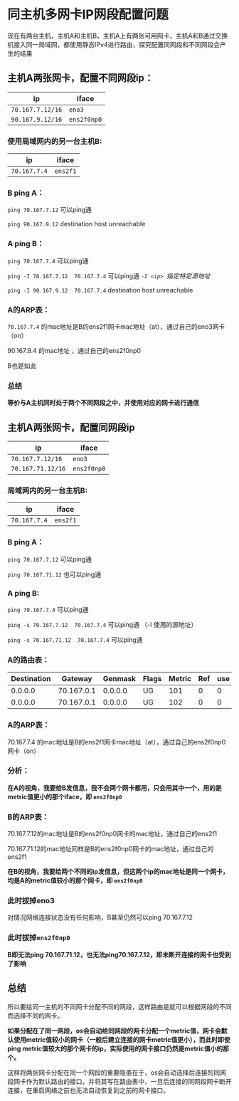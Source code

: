 # 同主机多网卡IP网段配置问题
现在有两台主机，主机A和主机B，主机A上有两张可用网卡，主机A和B通过交换机接入同一局域网，都使用静态IPv4进行路由，探究配置同网段和不同网段会产生的结果
## 主机A两张网卡，配置不同网段ip：
|ip|iface|
|---|----|
|`70.167.7.12/16`|`eno3`|
|`90.167.9.12/16`  |`ens2f0np0`   |


### 使用局域网内的另一台主机B:
|ip|iface|
|---|----|
|`70.167.7.4`|`ens2f1`|

### B ping A：
`ping 70.167.7.12`  可以ping通   

`ping 90.167.9.12`  destination host unreachable  

### A ping B：
`ping 70.167.7.4`   可以ping通  

`ping -I 70.167.7.12  70.167.7.4` 可以ping通 *`-I <ip> `指定特定源地址*

`ping -I 90.167.9.12  70.167.7.4` destination host unreachable


### A的ARP表：

 `70.167.7.4` 的mac地址是B的ens2f1网卡mac地址（at），通过自己的eno3网卡（on） 

90.167.9.4 的mac地址<imcomplete> ，通过自己的ens2f0np0   

B也是如此

### 总结
**等价与A主机同时处于两个不同网段之中，并使用对应的网卡进行通信**   

## 主机A两张网卡，配置同网段ip
|ip|iface|
|---|----|
|`70.167.7.12/16`|`eno3`|
|`70.167.71.12/16`  |`ens2f0np0`   | 
 
### 局域网内的另一台主机B:   
|ip|iface|
|---|----|
|`70.167.7.4`|`ens2f1`|
### B ping A：
`ping 70.167.7.12` 可以ping通   

`ping 70.167.71.12` 也可以ping通   

### A ping B:
`ping 70.167.7.4` 可以ping通  

`ping -s 70.167.7.12  70.167.7.4` 可以ping通 （-I 使用的源地址）  

`ping -s 70.167.71.12  70.167.7.4` 可以ping通  

### A的路由表：
| Destination|Gateway|Genmask| Flags| Metric|Ref|use|Iface|
|------------|-------|-------|------|-------|---|---|----|
|0.0.0.0|70.167.0.1|0.0.0.0|UG|101| 0  | 0| ens2f0np0|
|0.0.0.0|70.167.0.1|0.0.0.0|UG|102| 0 | 0 | eno3|
### A的ARP表：
70.167.7.4 的mac地址是B的ens2f1网卡mac地址（at），通过自己的ens2f0np0网卡（on）  

### 分析：
**在A的视角，我要给B发信息，我不会两个网卡都用，只会用其中一个，用的是metric值更小的那个iface，即 `ens2f0np0`**   

### B的ARP表：
70.167.7.12的mac地址是B的ens2f0np0网卡的mac地址，通过自己的ens2f1   

70.167.71.12的mac地址同样是B的ens2f0np0网卡的mac地址，通过自己的ens2f1  

**在B的视角，我要给两个不同的ip发信息，但这两个ip的mac地址是同一个网卡，均是A的metric值较小的那个网卡，即 `ens2f0np0`**

### 此时拔掉eno3 
对情况网络连接状态没有任何影响，B甚至仍然可以ping 70.167.7.12
### 此时拔掉`ens2f0np0`
**B即无法ping 70.167.71.12，也无法ping70.167.7.12，即未断开连接的网卡也受到了影响**

## 总结
所以要给同一主机的不同网卡分配不同的网段，这样路由是就可以根据网段的不同而选择不同的网卡。  

**如果分配在了同一网段，os会自动给同网段的网卡分配一个metric值，网卡会默认使用metric值较小的网卡（一般后建立连接的网卡metric值更小），而此时即使ping metric值较大的那个网卡的ip，实际使用的网卡接口仍然是metric值小的那个。**  

这样将两张网卡分配在同一个网段的重要隐患在于，os会自动选择后连接的同网段网卡作为默认路由的接口，并将其写在路由表中，一旦后连接的同网段网卡断开连接，在重启网络之前也无法自动恢复到之前的网卡接口。

